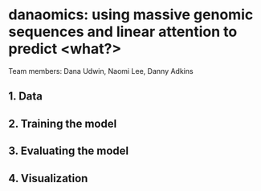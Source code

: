 # danaomics: using massive genomic sequences and linear attention to predict <what?>
Team members: Dana Udwin, Naomi Lee, Danny Adkins

## 1. Data
## 2. Training the model
## 3. Evaluating the model
## 4. Visualization
